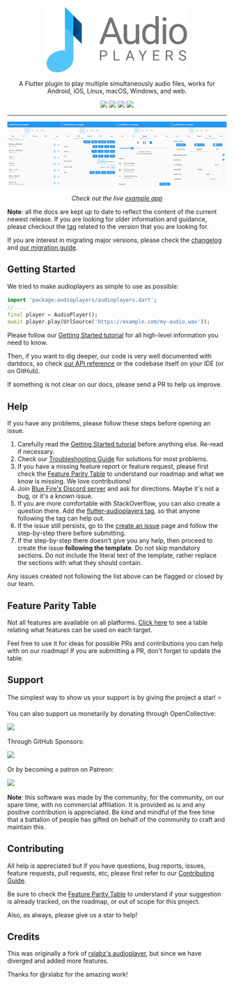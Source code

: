 <p align="center">
  <a href="https://pub.dev/packages/audioplayers">
    <img alt="AudioPlayers" height="150px" src="https://raw.githubusercontent.com/bluefireteam/audioplayers/main/images/logo_ap_compact.svg">
  </a>
</p>
<p align="center">
  A Flutter plugin to play multiple simultaneously audio files, works for Android, iOS, Linux, macOS, Windows, and web.
</p>

<p align="center">
  <a title="Pub" href="https://pub.dev/packages/audioplayers"><img src="https://img.shields.io/pub/v/audioplayers.svg?style=popout&include_prereleases"/></a>
  <a title="Build Status" href="https://github.com/bluefireteam/audioplayers/actions?query=workflow%3Abuild+branch%3Amain"><img src="https://github.com/bluefireteam/audioplayers/workflows/build/badge.svg?branch=main"/></a>
  <a title="Discord" href="https://discord.gg/pxrBmy4"><img src="https://img.shields.io/discord/509714518008528896.svg"/></a>
  <a title="Melos" href="https://github.com/invertase/melos"><img src="https://img.shields.io/badge/maintained%20with-melos-f700ff.svg"/></a>
</p>

---

<a title="Sources" href="https://github.com/bluefireteam/audioplayers/blob/main/packages/audioplayers/example/lib/tabs/sources.dart"><img src="https://raw.githubusercontent.com/bluefireteam/audioplayers/main/images/screenshot_src.png" width="25%"/></a><a title="Controls" href="https://github.com/bluefireteam/audioplayers/blob/main/packages/audioplayers/example/lib/tabs/controls.dart"><img src="https://raw.githubusercontent.com/bluefireteam/audioplayers/main/images/screenshot_ctrl.png" width="25%"/></a><a title="Streams" href="https://github.com/bluefireteam/audioplayers/blob/main/packages/audioplayers/example/lib/tabs/streams.dart"><img src="https://raw.githubusercontent.com/bluefireteam/audioplayers/main/images/screenshot_stream.png" width="25%"/></a><a title="Audio Context" href="https://github.com/bluefireteam/audioplayers/blob/main/packages/audioplayers/example/lib/tabs/audio_context.dart"><img src="https://raw.githubusercontent.com/bluefireteam/audioplayers/main/images/screenshot_ctx.png" width="25%"/></a>
<div align="center"><i>Check out the live <a href="https://bluefireteam.github.io/audioplayers/">example app</a></i></div>

**Note**: all the docs are kept up to date to reflect the content of the current newest release. If you are looking for older information and guidance, please checkout the [tag](https://github.com/bluefireteam/audioplayers/tags) related to the version that you are looking for.

<!-- Specific CHANGELOG.md exists in the audioplayers packagage as well as in the root folder, too. So can link it relatively here -->
If you are interest in migrating major versions, please check the [changelog](CHANGELOG.md) and [our migration guide](https://github.com/bluefireteam/audioplayers/blob/main/migration_guide.md).

## Getting Started

We tried to make audioplayers as simple to use as possible:

```dart
import 'package:audioplayers/audioplayers.dart';
// ...
final player = AudioPlayer();
await player.play(UrlSource('https://example.com/my-audio.wav'));
```

Please follow our [Getting Started tutorial](https://github.com/bluefireteam/audioplayers/blob/main/getting_started.md) for all high-level information you need to know.

Then, if you want to dig deeper, our code is very well documented with dartdocs, so check [our API reference](https://pub.dev/documentation/audioplayers/latest/) or the codebase itself on your IDE (or on GitHub).

If something is not clear on our docs, please send a PR to help us improve.

## Help

If you have any problems, please follow these steps before opening an issue.

1. Carefully read the [Getting Started tutorial](https://github.com/bluefireteam/audioplayers/blob/main/getting_started.md) before anything else. Re-read if necessary.
1. Check our [Troubleshooting Guide](https://github.com/bluefireteam/audioplayers/blob/main/troubleshooting.md) for solutions for most problems.
1. If you have a missing feature report or feature request, please first check the [Feature Parity Table](https://github.com/bluefireteam/audioplayers/blob/main/feature_parity_table.md) to understand our roadmap and what we know is missing. We love contributions!
1. Join [Blue Fire's Discord server](https://discord.gg/5unKpdQD78) and ask for directions. Maybe it's not a bug, or it's a known issue.
1. If you are more comfortable with StackOverflow, you can also create a question there. Add the [flutter-audioplayers tag](https://stackoverflow.com/questions/tagged/flutter-audioplayers), so that anyone following the tag can help out.
1. If the issue still persists, go to the [create an issue](https://github.com/bluefireteam/audioplayers/issues/new/choose) page and follow the step-by-step there before submitting.
1. If the step-by-step there doesn't give you any help, then proceed to create the issue **following the template**. Do not skip mandatory sections. Do not include the literal text of the template, rather replace the sections with what they should contain.

Any issues created not following the list above can be flagged or closed by our team.

## Feature Parity Table

Not all features are available on all platforms. [Click here](https://github.com/bluefireteam/audioplayers/blob/main/feature_parity_table.md) to see a table relating what features can be used on each target.

Feel free to use it for ideas for possible PRs and contributions you can help with on our roadmap! If you are submitting a PR, don't forget to update the table.

## Support

The simplest way to show us your support is by giving the project a star! :star:

You can also support us monetarily by donating through OpenCollective:

<a href="https://opencollective.com/blue-fire/donate" target="_blank">
  <img src="https://opencollective.com/blue-fire/donate/button@2x.png?color=blue" width=200 />
</a>

Through GitHub Sponsors:

<a href="https://github.com/sponsors/bluefireteam" target="_blank">
  <img
    src="https://img.shields.io/badge/Github%20Sponsor-blue?style=for-the-badge&logo=github&logoColor=white"
    width=200
  />
</a>

Or by becoming a patron on Patreon:

<a href="https://www.patreon.com/bluefireoss" target="_blank">
  <img src="https://c5.patreon.com/external/logo/become_a_patron_button.png" width=200 />
</a>

**Note**: this software was made by the community, for the community, on our spare time, with no commercial affiliation.
It is provided as is and any positive contribution is appreciated.
Be kind and mindful of the free time that a battalion of people has gifted on behalf of the community to craft and maintain this.

## Contributing

All help is appreciated but if you have questions, bug reports, issues, feature requests, pull requests, etc, please first refer to our [Contributing Guide](https://github.com/bluefireteam/audioplayers/blob/main/contributing.md).

Be sure to check the [Feature Parity Table](https://github.com/bluefireteam/audioplayers/blob/main/feature_parity_table.md) to understand if your suggestion is already tracked, on the roadmap, or out of scope for this project.

Also, as always, please give us a star to help!

## Credits

This was originally a fork of [rxlabz's audioplayer](https://github.com/rxlabz/audioplayer), but since we have diverged and added more features.

Thanks for @rxlabz for the amazing work!
